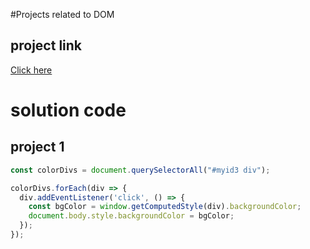#Projects related to DOM

## project link
[Click here](https://stackblitz.com/edit/dom-project-chaiaurcode?file=index.html)

# solution code

## project 1

```javascript
const colorDivs = document.querySelectorAll("#myid3 div");

colorDivs.forEach(div => {
  div.addEventListener('click', () => {
    const bgColor = window.getComputedStyle(div).backgroundColor;
    document.body.style.backgroundColor = bgColor;
  });
});


```